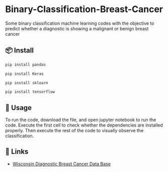 # Binary-Classification-Breast-Cancer

Some binary classification machine learning codes with the objective to predict whether a diagnostic is showing a malignant or benign breast cancer

## 📦 Install

```bash
pip install pandas
```
```bash
pip install Keras
```
```bash
pip install sklearn
```
```bash
pip install tensorflow
```

## 🔨 Usage

To run the code, download the file, and open jupyter notebook to run the code. Execute the first cell to check whether the dependencies are installed properly. Then execute the rest of the code to visually observe the classification.

## 🔗 Links

- [Wisconsin Diagnostic Breast Cancer Data Base](https://archive.ics.uci.edu/ml/datasets/Breast+Cancer+Wisconsin+(Diagnostic))

